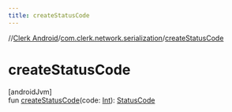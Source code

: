 ```yaml
---
title: createStatusCode
---
```

//[Clerk Android](../../index.html)/[com.clerk.network.serialization](index.html)/[createStatusCode](create-status-code.html)



# createStatusCode



[androidJvm]\
fun [createStatusCode](create-status-code.html)(code: [Int](https://kotlinlang.org/api/latest/jvm/stdlib/kotlin-stdlib/kotlin/-int/index.html)): [StatusCode](-status-code/index.html)




